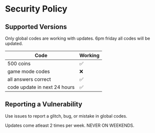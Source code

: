 # Security Policy

## Supported Versions

Only global codes are working with updates.
6pm friday all codes will be updated.

| Code |   Working        |
| ------- | ------------------ |
| 500 coins  | :white_check_mark: |
| game mode codes  | :x:                |
| all answers correct  | :white_check_mark: |
| code update in next 24 hours  | :white_check_mark:          |

## Reporting a Vulnerability

Use issues to report a glitch, bug, or mistake in global codes.

Updates come atleast 2 times per week. NEVER ON WEEKENDS.
